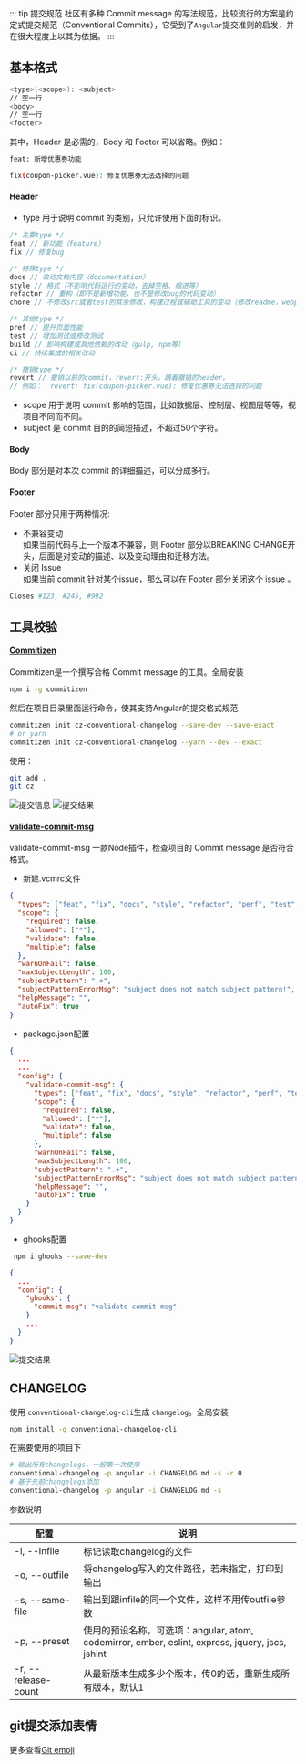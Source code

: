 ::: tip 提交规范
社区有多种 Commit message 的写法规范，比较流行的方案是约定式提交规范（Conventional Commits），它受到了```Angular```提交准则的启发，并在很大程度上以其为依据。
:::

## 基本格式
```bash
<type>(<scope>): <subject>
// 空一行
<body>
// 空一行
<footer>
```
其中，Header 是必需的，Body 和 Footer 可以省略。例如：
```bash
feat: 新增优惠券功能

fix(coupon-picker.vue): 修复优惠券无法选择的问题
```

#### Header
- type 用于说明 commit 的类别，只允许使用下面的标识。
```js
/* 主要type */
feat // 新功能（feature）
fix // 修复bug

/* 特殊type */
docs // 改动文档内容（documentation）
style // 格式（不影响代码运行的变动，去掉空格、缩进等）
refactor // 重构（即不是新增功能，也不是修改bug的代码变动）
chore // 不修改src或者test的其余修改，构建过程或辅助工具的变动（修改readme，webpack配置）

/* 其他type */
pref // 提升页面性能
test // 增加测试或修改测试
build // 影响构建或其他依赖的改动（gulp, npm等）
ci // 持续集成的相关改动

/* 撤销type */
revert // 撤销以前的commit，revert:开头，跟着撤销的header。
// 例如：  revert: fix(coupon-picker.vue): 修复优惠券无法选择的问题
```
- scope 用于说明 commit 影响的范围，比如数据层、控制层、视图层等等，视项目不同而不同。
- subject 是 commit 目的的简短描述，不超过50个字符。
#### Body
Body 部分是对本次 commit 的详细描述，可以分成多行。
#### Footer
Footer 部分只用于两种情况:
- 不兼容变动  
如果当前代码与上一个版本不兼容，则 Footer 部分以BREAKING CHANGE开头，后面是对变动的描述、以及变动理由和迁移方法。
- 关闭 Issue  
如果当前 commit 针对某个issue，那么可以在 Footer 部分关闭这个 issue 。
```bash
Closes #123, #245, #992
```

## 工具校验
#### [Commitizen](https://github.com/commitizen/cz-cli)
Commitizen是一个撰写合格 Commit message 的工具。全局安装
```bash
npm i -g commitizen
```
然后在项目目录里面运行命令，使其支持Angular的提交格式规范
```bash
commitizen init cz-conventional-changelog --save-dev --save-exact
# or yarn
commitizen init cz-conventional-changelog --yarn --dev --exact
```
使用：
```bash
git add .
git cz
```
![提交信息](../.vuepress/public/img/git-1.png)
![提交结果](../.vuepress/public/img/git-2.png)

#### [validate-commit-msg](https://github.com/conventional-changelog-archived-repos/validate-commit-msg)
validate-commit-msg 一款Node插件，检查项目的 Commit message 是否符合格式。

- 新建.vcmrc文件
```json
{
  "types": ["feat", "fix", "docs", "style", "refactor", "perf", "test", "build", "ci", "chore", "revert"],
  "scope": {
    "required": false,
    "allowed": ["*"],
    "validate": false,
    "multiple": false
  },
  "warnOnFail": false,
  "maxSubjectLength": 100,
  "subjectPattern": ".+",
  "subjectPatternErrorMsg": "subject does not match subject pattern!",
  "helpMessage": "",
  "autoFix": true
}
```
- package.json配置
```json
{
  ...
  ...
  "config": {
    "validate-commit-msg": {
      "types": ["feat", "fix", "docs", "style", "refactor", "perf", "test", "build", "ci", "chore", "revert"],
      "scope": {
        "required": false,
        "allowed": ["*"],
        "validate": false,
        "multiple": false
      },
      "warnOnFail": false,
      "maxSubjectLength": 100,
      "subjectPattern": ".+",
      "subjectPatternErrorMsg": "subject does not match subject pattern!",
      "helpMessage": "",
      "autoFix": true
    }
  }
}
```
- ghooks配置

```bash
 npm i ghooks --save-dev
```

```json
{
  ...
  "config": {
    "ghooks": {
      "commit-msg": "validate-commit-msg"
    }
    ...
  } 
}
```
![提交结果](../.vuepress/public/img/git-3.png)

## CHANGELOG
使用 `conventional-changelog-cli`生成 `changelog`。全局安装
```bash
npm install -g conventional-changelog-cli
```

在需要使用的项目下

```bash
# 输出所有changelogs，一般第一次使用
conventional-changelog -p angular -i CHANGELOG.md -s -r 0
# 基于先前changelogs添加
conventional-changelog -p angular -i CHANGELOG.md -s
```

参数说明

| 配置                | 说明                                                         |
| ------------------- | ------------------------------------------------------------ |
| -i, --infile        | 标记读取changelog的文件                                      |
| -o, --outfile       | 将changelog写入的文件路径，若未指定，打印到输出              |
| -s, --same-file     | 输出到跟infile的同一个文件，这样不用传outfile参数            |
| -p, --preset        | 使用的预设名称，可选项：angular, atom, codemirror, ember, eslint, express, jquery, jscs, jshint |
| -r, --release-count | 从最新版本生成多少个版本，传0的话，重新生成所有版本，默认1   |

## git提交添加表情

更多查看[Git emoji](./emoji)
